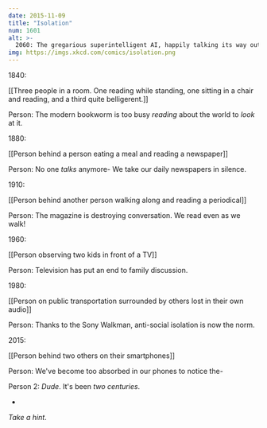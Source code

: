 ```yaml
---
date: 2015-11-09
title: "Isolation"
num: 1601
alt: >-
  2060: The gregarious superintelligent AI, happily talking its way out of a box, is fast becoming a relic of the past. Today's quantum hyper-beings are too busy with their internal multiverse sims to even notice that they're in boxes at all!
img: https://imgs.xkcd.com/comics/isolation.png
---
```

1840:

[[Three people in a room. One reading while standing, one sitting in a chair and reading, and a third quite belligerent.]]

Person: The modern bookworm is too busy *reading* about the world to *look* at it.

1880:

[[Person behind a person eating a meal and reading a newspaper]]

Person: No one *talks* anymore- We take our daily newspapers in silence.

1910:

[[Person behind another person walking along and reading a periodical]]

Person: The magazine is destroying conversation. We read even as we walk!

1960:

[[Person observing two kids in front of a TV]]

Person: Television has put an end to family discussion.

1980:

[[Person on public transportation surrounded by others lost in their own audio]]

Person: Thanks to the Sony Walkman, anti-social isolation is now the norm.

2015:

[[Person behind two others on their smartphones]]

Person: We've become too absorbed in our phones to notice the-

Person 2: *Dude*. It's been *two centuries*.

-

*Take a hint*.

